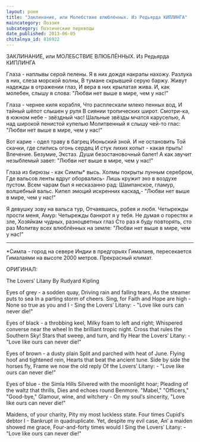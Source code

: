 ```yaml
---
layout: poem
title: "Заклинание, или Молебствие влюблённых. Из Редьярда КИПЛИНГА"
maincategory: Поэзия
subcategory: Поэтические переводы
date_published: 2013-06-05
chitalnya_id: 816922
---
```




ЗАКЛИНАНИЕ, или  МОЛЕБСТВИЕ ВЛЮБЛЁННЫХ.
Из Редьярда КИПЛИНГА

Глаза - наплывы серой пелены.
Я в них дождя накрапы нахожу.
Разлука в них, слеза морской волны,
В тумане скрывшей серую баржу.
Живут надежды в отражении глаз,
И вера в них крылатая жива.
И, как молебен, слышу я слова:
"Любви нет выше в мире, чем у нас!"

Глаза - чернее киля корабля,
Что расплескали млеко пенных вод,
И тайный шёпот слышен у руля
В сиянии тропических широт.
Смотри-ка, в южном небе - звёздный час!
Шальные звёзды мчатся каруселью,
А над широкой пенистой купелью
Молитвенный я слышу чей-то глас:
"Любви нет выше в мире, чем у нас!"

Вот карие - одел траву в багрец
Июньский зной. И не остановить
Той скачки, где слились огонь сердец
И стук лихих копыт - какая прыть!
Влечение. Безумие, Экстаз.
Души безостановочный балет!
А как звучит незыблемый завет:
"Любви нет выше в мире, чем у нас!"

Глаза из бирюзы - как Симлы\* высь.
Холмы покрыты лунным серебром,
Где вальсов ленты вдруг оборвались-
Лишь кружит эхо в воздухе пустом.
Всем чарам был я несказанно рад:
Шампанское, гламур, волшебный вальс.
Кипел эмоций искренних каскад,-
"Любви нет выше в мире, чем у нас!"

Я девушку зову на вальса тур,
Отчаявшись, робея и любя.
Четырежды прости меня, Амур:
Четырежды банкрот я у тебя.
Не думая о горестях и  зле,
Хозяйкам чудных, разноцветных глаз
Сто раз я буду повторять, сто раз
Молитву всех влюблённых на земле:
"Любви нет выше в мире, чем у нас!"

______________________
\*Симла - город на севере Индии в предгорьях
Гималаев, пересекается Гималаями на высоте
2000 метров. Прекрасный климат.


ОРИГИНАЛ:
 
The Lovers&#8242; Litany 
By Rudyard Kipling 

Eyes of grey - a sodden quay, 
Driving rain and falling tears, 
As the steamer puts to sea 
In a parting storm of cheers. 
Sing, for Faith and Hope are high - 
None so true as you and I - 
Sing the Lovers&#8242; Litany: - 
"Love like ours can never die!" 

Eyes of black - a throbbing keel, 
Milky foam to left and right; 
Whispered converse near the wheel 
In the brilliant tropic night. 
Cross that rules the Southern Sky! 
Stars that sweep, and turn, and fly 
Hear the Lovers&#8242; Litany: - 
"Love like ours can never die!" 

Eyes of brown - a dusty plain 
Split and parched with heat of June. 
Flying hoof and tightened rein, 
Hearts that beat the ancient tune. 
Side by side the horses fly, 
Frame we now the old reply 
Of the Lovers&#8242; Litany: - 
"Love like ours can never die!" 

Eyes of blue - the Simla Hills 
Silvered with the moonlight hoar; 
Pleading of the waltz that thrills, 
Dies and echoes round Benmore. 
"Mabel," "Officers," "Good-bye," 
Glamour, wine, and witchery - 
On my soul&#8242;s sincerity, 
"Love like ours can never die!" 

Maidens, of your charity, 
Pity my most luckless state. 
Four times Cupid&#8242;s debtor I - 
Bankrupt in quadruplicate. 
Yet, despite my evil case, 
An&#8242; a maiden showed me grace, 
Four-and-forty times would I 
Sing the Lovers&#8242; Litany: - 
"Love like ours can never die!"






